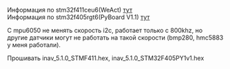 Информация по stm32f411ceu6(WeAct) [тут](./Прошивки/stm32f411)  
Информация по stm32f405rgt6(PyBoard V1.1) [тут](./Прошивки/stm32f405)  

С mpu6050 не менять скорость i2c, работает только с 800khz, но другие датчики могут не работать на такой скорости (bmp280, hmc5883 у меня работали).

Прошивать inav_5.1.0_STMF411.hex, inav_5.1.0_STM32F405PY1v1.hex
